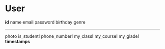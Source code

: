 # User

**id**
name
email
password
birthday
genre

---

photo
is_student!
phone_number!
my_class!
my_course!
my_glade!
**timestamps**
